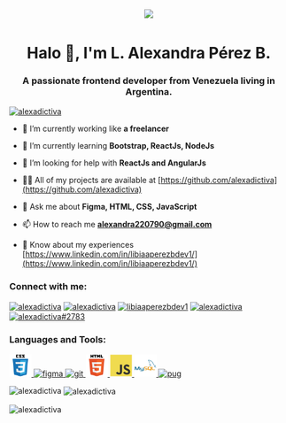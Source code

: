 <h1 style="text-align: center;" align='center'> <img src="https://media.giphy.com/media/zCeHBk9WEzMG4V42JK/giphy.gif" width="50%"></h1>

<h1 align="center">Halo 👋, I'm L. Alexandra Pérez B.</h1>
<h3 align="center">A passionate frontend developer from Venezuela living in Argentina.</h3>



<p align="left"> <a href="https://twitter.com/alexadictiva" target="blank"><img src="https://img.shields.io/twitter/follow/alexadictiva?logo=twitter&style=for-the-badge" alt="alexadictiva" /></a> </p>

- 🔭 I’m currently working like **a freelancer**

- 🧠 I’m currently learning **Bootstrap, ReactJs, NodeJs**

- 🤝 I’m looking for help with **ReactJs and AngularJs**

- 👨‍💻 All of my projects are available at [https://github.com/alexadictiva](https://github.com/alexadictiva)

- 💬 Ask me about **Figma, HTML, CSS, JavaScript**

- 📫 How to reach me **alexandra220790@gmail.com**

- 📄 Know about my experiences [https://www.linkedin.com/in/libiaaperezbdev1/](https://www.linkedin.com/in/libiaaperezbdev1/)

<h3 align="left">Connect with me:</h3>
<p align="left">
  <a href="https://codepen.io/alexadictiva" target="blank"><img align="center" src="https://raw.githubusercontent.com/rahuldkjain/github-profile-readme-generator/master/src/images/icons/Social/codepen.svg" alt="alexadictiva" height="30" width="40" /></a>
  <a href="https://twitter.com/alexadictiva" target="blank"><img align="center" src="https://raw.githubusercontent.com/rahuldkjain/github-profile-readme-generator/master/src/images/icons/Social/twitter.svg" alt="alexadictiva" height="30" width="40" /></a>
  <a href="https://linkedin.com/in/libiaaperezbdev1" target="blank"><img align="center" src="https://raw.githubusercontent.com/rahuldkjain/github-profile-readme-generator/master/src/images/icons/Social/linked-in-alt.svg" alt="libiaaperezbdev1" height="30" width="40" /></a>
  <a href="https://instagram.com/alexadictiva" target="blank"><img align="center" src="https://raw.githubusercontent.com/rahuldkjain/github-profile-readme-generator/master/src/images/icons/Social/instagram.svg" alt="alexadictiva" height="30" width="40" /></a>
  <a href="https://discord.gg/alexadictiva#2783" target="blank"><img align="center" src="https://raw.githubusercontent.com/rahuldkjain/github-profile-readme-generator/master/src/images/icons/Social/discord.svg" alt="alexadictiva#2783" height="30" width="40" /></a>
</p>

<h3 align="left">Languages and Tools:</h3>
<p align="left"> <a href="https://www.w3schools.com/css/" target="_blank"> <img src="https://raw.githubusercontent.com/devicons/devicon/master/icons/css3/css3-original-wordmark.svg" alt="css3" width="40" height="40"/> </a> <a href="https://www.figma.com/" target="_blank"> <img src="https://www.vectorlogo.zone/logos/figma/figma-icon.svg" alt="figma" width="40" height="40"/> </a> <a href="https://git-scm.com/" target="_blank"> <img src="https://www.vectorlogo.zone/logos/git-scm/git-scm-icon.svg" alt="git" width="40" height="40"/> </a> <a href="https://www.w3.org/html/" target="_blank"> <img src="https://raw.githubusercontent.com/devicons/devicon/master/icons/html5/html5-original-wordmark.svg" alt="html5" width="40" height="40"/> </a> <a href="https://developer.mozilla.org/en-US/docs/Web/JavaScript" target="_blank"> <img src="https://raw.githubusercontent.com/devicons/devicon/master/icons/javascript/javascript-original.svg" alt="javascript" width="40" height="40"/> </a> <a href="https://www.mysql.com/" target="_blank"> <img src="https://raw.githubusercontent.com/devicons/devicon/master/icons/mysql/mysql-original-wordmark.svg" alt="mysql" width="40" height="40"/> </a> <a href="https://pugjs.org" target="_blank"> <img src="https://cdn.worldvectorlogo.com/logos/pug.svg" alt="pug" width="40" height="40"/> </a> </p>

<p><img align="left" src="https://github-readme-stats.vercel.app/api/top-langs?username=alexadictiva&show_icons=true&locale=en&layout=compact" alt="alexadictiva" /></p>

<p>&nbsp;<img align="center" src="https://github-readme-stats.vercel.app/api?username=alexadictiva&show_icons=true&locale=en" alt="alexadictiva" /></p>

<p><img align="center" src="https://github-readme-streak-stats.herokuapp.com/?user=alexadictiva&" alt="alexadictiva" /></p>


